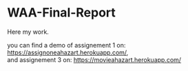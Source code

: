 # WAA-Final-Report

Here my work.

you can find a demo of assignement 1 on: https://assignoneahazart.herokuapp.com/,    
and assignement 3 on: https://movieahazart.herokuapp.com/
